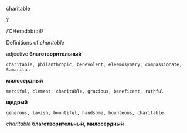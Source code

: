 charitable

?

/ˈCHerədəb(ə)l/

Definitions of _charitable_

adjective
**благотворительный**

    charitable, philanthropic, benevolent, eleemosynary, compassionate, Samaritan
**милосердный**

    merciful, clement, charitable, gracious, beneficent, ruthful
**щедрый**

    generous, lavish, bountiful, handsome, bounteous, charitable

_charitable_
**благотворительный**, **милосердный**